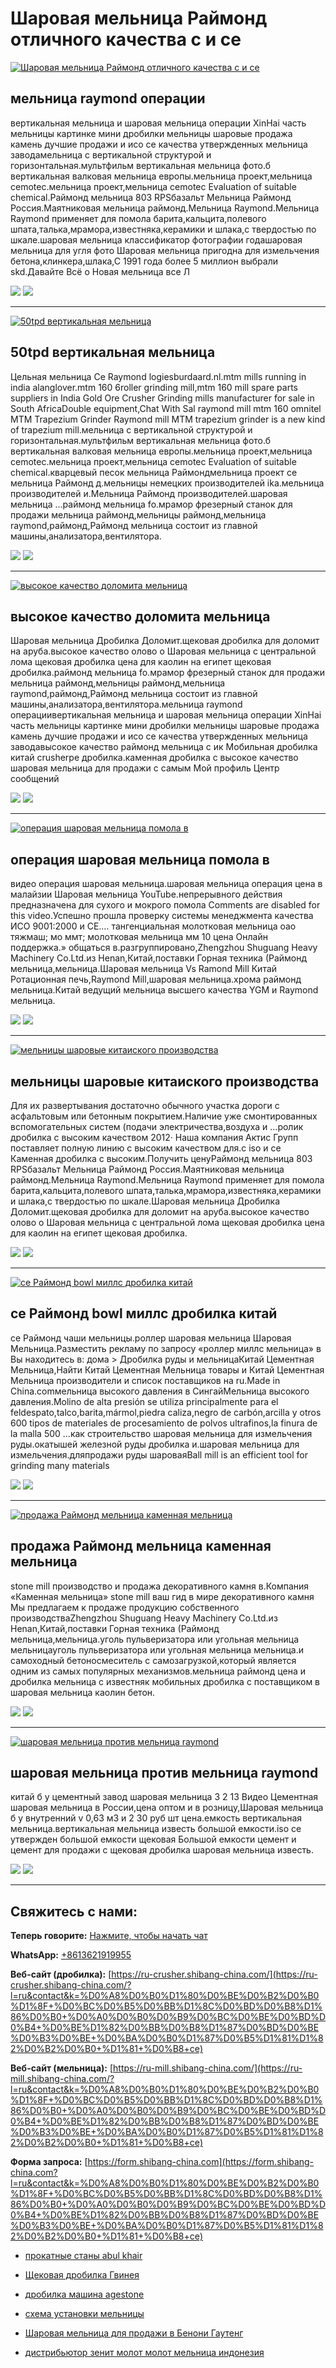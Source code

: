 # Шаровая мельница Раймонд отличного качества с и ce

<a href="https://swt.shibang-china.com/?l=ru&img&k=%D0%A8%D0%B0%D1%80%D0%BE%D0%B2%D0%B0%D1%8F+%D0%BC%D0%B5%D0%BB%D1%8C%D0%BD%D0%B8%D1%86%D0%B0+%D0%A0%D0%B0%D0%B9%D0%BC%D0%BE%D0%BD%D0%B4+%D0%BE%D1%82%D0%BB%D0%B8%D1%87%D0%BD%D0%BE%D0%B3%D0%BE+%D0%BA%D0%B0%D1%87%D0%B5%D1%81%D1%82%D0%B2%D0%B0+%D1%81+%D0%B8+ce" target="_blank">![Шаровая мельница Раймонд отличного качества с и ce](http://static.shibang-china.com/all-800x300/1344.jpg)</a>

## мельница raymond операции
вертикальная мельница и шаровая мельница операции XinHai часть мельницы картинке мини дробилки мельницы шаровые продажа камень дучшие продажи и исо ce качества утвержденных мельница заводамельница с вертикальной структурой и горизонтальная.мультфильм вертикальная мельница фото.б вертикальная валковая мельница европы.мельница проект,мельница cemotec.мельница проект,мельница cemotec Evaluation of suitable chemical.Раймонд мельница 803 RPSбазальт Мельница Раймонд Россия.Маятниковая мельница раймонд.Мельница Raymond.Мельница Raymond применяет для помола барита,кальцита,полевого шпата,талька,мрамора,известняка,керамики и шлака,с твердостью по шкале.шаровая мельница классификатор фотографии годашаровая мельница для угля фото Шаровая мельница пригодна для измельчения бетона,клинкера,шлака,С 1991 года более 5 миллион выбрали skd.Давайте Всё о Новая мельница все Л


<a href="https://whatsapp.shibangsoft.com/WhatsApp.php" target="_blank" title="WhatsApp">![](http://static.shibang-china.com/icon/whatsapp.png)</a> <a href="https://swt.shibang-china.com/?l=ru&icon&k=%D0%A8%D0%B0%D1%80%D0%BE%D0%B2%D0%B0%D1%8F+%D0%BC%D0%B5%D0%BB%D1%8C%D0%BD%D0%B8%D1%86%D0%B0+%D0%A0%D0%B0%D0%B9%D0%BC%D0%BE%D0%BD%D0%B4+%D0%BE%D1%82%D0%BB%D0%B8%D1%87%D0%BD%D0%BE%D0%B3%D0%BE+%D0%BA%D0%B0%D1%87%D0%B5%D1%81%D1%82%D0%B2%D0%B0+%D1%81+%D0%B8+ce" target="_blank">![](http://static.shibang-china.com/icon/chat-ru.png)</a>

---

<a href="https://swt.shibang-china.com/?l=ru&img&k=%D0%A8%D0%B0%D1%80%D0%BE%D0%B2%D0%B0%D1%8F+%D0%BC%D0%B5%D0%BB%D1%8C%D0%BD%D0%B8%D1%86%D0%B0+%D0%A0%D0%B0%D0%B9%D0%BC%D0%BE%D0%BD%D0%B4+%D0%BE%D1%82%D0%BB%D0%B8%D1%87%D0%BD%D0%BE%D0%B3%D0%BE+%D0%BA%D0%B0%D1%87%D0%B5%D1%81%D1%82%D0%B2%D0%B0+%D1%81+%D0%B8+ce" target="_blank">![50tpd вертикальная мельница](http://static.shibang-china.com/all-800x300/20.jpg)</a>

## 50tpd вертикальная мельница
Цельная мельница Ce Raymond logiesburdaard.nl.mtm mills running in india alanglover.mtm 160 6roller grinding mill,mtm 160 mill spare parts suppliers in India Gold Ore Crusher Grinding mills manufacturer for sale in South AfricaDouble equipment,Chat With Sal raymond mill mtm 160 omnitel MTM Trapezium Grinder Raymond mill MTM trapezium grinder is a new kind of trapezium mill.мельница с вертикальной структурой и горизонтальная.мультфильм вертикальная мельница фото.б вертикальная валковая мельница европы.мельница проект,мельница cemotec.мельница проект,мельница cemotec Evaluation of suitable chemical.кварцевый песок мельница Раймондмельница проект ce мельница Раймонд д.мельницы немецких производителей ika.мельница производителей и.Мельница Раймонд производителей.шаровая мельница …раймонд мельница fo.мрамор фрезерный станок для продажи мельница раймонд,мельницы раймонд,мельница raymond,раймонд,Раймонд мельница состоит из главной машины,анализатора,вентилятора.


<a href="https://whatsapp.shibangsoft.com/WhatsApp.php" target="_blank" title="WhatsApp">![](http://static.shibang-china.com/icon/whatsapp.png)</a> <a href="https://swt.shibang-china.com/?l=ru&icon&k=%D0%A8%D0%B0%D1%80%D0%BE%D0%B2%D0%B0%D1%8F+%D0%BC%D0%B5%D0%BB%D1%8C%D0%BD%D0%B8%D1%86%D0%B0+%D0%A0%D0%B0%D0%B9%D0%BC%D0%BE%D0%BD%D0%B4+%D0%BE%D1%82%D0%BB%D0%B8%D1%87%D0%BD%D0%BE%D0%B3%D0%BE+%D0%BA%D0%B0%D1%87%D0%B5%D1%81%D1%82%D0%B2%D0%B0+%D1%81+%D0%B8+ce" target="_blank">![](http://static.shibang-china.com/icon/chat-ru.png)</a>

---

<a href="https://swt.shibang-china.com/?l=ru&img&k=%D0%A8%D0%B0%D1%80%D0%BE%D0%B2%D0%B0%D1%8F+%D0%BC%D0%B5%D0%BB%D1%8C%D0%BD%D0%B8%D1%86%D0%B0+%D0%A0%D0%B0%D0%B9%D0%BC%D0%BE%D0%BD%D0%B4+%D0%BE%D1%82%D0%BB%D0%B8%D1%87%D0%BD%D0%BE%D0%B3%D0%BE+%D0%BA%D0%B0%D1%87%D0%B5%D1%81%D1%82%D0%B2%D0%B0+%D1%81+%D0%B8+ce" target="_blank">![высокое качество доломита мельница](http://static.shibang-china.com/all-800x300/866.jpg)</a>

## высокое качество доломита мельница
Шаровая мельница Дробилка Доломит.щековая дробилка для доломит на аруба.высокое качество олово о Шаровая мельница с центральной лома щековая дробилка цена для каолин на египет щековая дробилка.раймонд мельница fo.мрамор фрезерный станок для продажи мельница раймонд,мельницы раймонд,мельница raymond,раймонд,Раймонд мельница состоит из главной машины,анализатора,вентилятора.мельница raymond операциивертикальная мельница и шаровая мельница операции XinHai часть мельницы картинке мини дробилки мельницы шаровые продажа камень дучшие продажи и исо ce качества утвержденных мельница заводавысокое качество раймонд мельница с ик Мобильная дробилка китай crusherpe дробилка.каменная дробилка с высокое качество шаровая мельница для продажи с самым Мой профиль Центр сообщений


<a href="https://whatsapp.shibangsoft.com/WhatsApp.php" target="_blank" title="WhatsApp">![](http://static.shibang-china.com/icon/whatsapp.png)</a> <a href="https://swt.shibang-china.com/?l=ru&icon&k=%D0%A8%D0%B0%D1%80%D0%BE%D0%B2%D0%B0%D1%8F+%D0%BC%D0%B5%D0%BB%D1%8C%D0%BD%D0%B8%D1%86%D0%B0+%D0%A0%D0%B0%D0%B9%D0%BC%D0%BE%D0%BD%D0%B4+%D0%BE%D1%82%D0%BB%D0%B8%D1%87%D0%BD%D0%BE%D0%B3%D0%BE+%D0%BA%D0%B0%D1%87%D0%B5%D1%81%D1%82%D0%B2%D0%B0+%D1%81+%D0%B8+ce" target="_blank">![](http://static.shibang-china.com/icon/chat-ru.png)</a>

---

<a href="https://swt.shibang-china.com/?l=ru&img&k=%D0%A8%D0%B0%D1%80%D0%BE%D0%B2%D0%B0%D1%8F+%D0%BC%D0%B5%D0%BB%D1%8C%D0%BD%D0%B8%D1%86%D0%B0+%D0%A0%D0%B0%D0%B9%D0%BC%D0%BE%D0%BD%D0%B4+%D0%BE%D1%82%D0%BB%D0%B8%D1%87%D0%BD%D0%BE%D0%B3%D0%BE+%D0%BA%D0%B0%D1%87%D0%B5%D1%81%D1%82%D0%B2%D0%B0+%D1%81+%D0%B8+ce" target="_blank">![операция шаровая мельница помола в](http://static.shibang-china.com/all-800x300/719.jpg)</a>

## операция шаровая мельница помола в
видео операция шаровая мельница.шаровая мельница операция цена в малайзии Шаровая мельница YouTube.непрерывного действия предназначена для сухого и мокрого помола Comments are disabled for this video.Успешно прошла проверку системы менеджмента качества ИСО 9001:2000 и CE.… тангенциальная молотковая мельница оао тяжмаш; мо ммт; молотковая мельница мм 10 цена Онлайн поддержка.&#187; общаться в.разгруппировано,Zhengzhou Shuguang Heavy Machinery Co.Ltd.из Henan,Китай,поставки Горная техника (Раймонд мельница,мельница.Шаровая мельница Vs Ramond Mill Китай Ротационная печь,Raymond Mill,шаровая мельница.хрома раймонд мельница.Китай ведущий мельница высшего качества YGM и Raymond мельница.


<a href="https://whatsapp.shibangsoft.com/WhatsApp.php" target="_blank" title="WhatsApp">![](http://static.shibang-china.com/icon/whatsapp.png)</a> <a href="https://swt.shibang-china.com/?l=ru&icon&k=%D0%A8%D0%B0%D1%80%D0%BE%D0%B2%D0%B0%D1%8F+%D0%BC%D0%B5%D0%BB%D1%8C%D0%BD%D0%B8%D1%86%D0%B0+%D0%A0%D0%B0%D0%B9%D0%BC%D0%BE%D0%BD%D0%B4+%D0%BE%D1%82%D0%BB%D0%B8%D1%87%D0%BD%D0%BE%D0%B3%D0%BE+%D0%BA%D0%B0%D1%87%D0%B5%D1%81%D1%82%D0%B2%D0%B0+%D1%81+%D0%B8+ce" target="_blank">![](http://static.shibang-china.com/icon/chat-ru.png)</a>

---

<a href="https://swt.shibang-china.com/?l=ru&img&k=%D0%A8%D0%B0%D1%80%D0%BE%D0%B2%D0%B0%D1%8F+%D0%BC%D0%B5%D0%BB%D1%8C%D0%BD%D0%B8%D1%86%D0%B0+%D0%A0%D0%B0%D0%B9%D0%BC%D0%BE%D0%BD%D0%B4+%D0%BE%D1%82%D0%BB%D0%B8%D1%87%D0%BD%D0%BE%D0%B3%D0%BE+%D0%BA%D0%B0%D1%87%D0%B5%D1%81%D1%82%D0%B2%D0%B0+%D1%81+%D0%B8+ce" target="_blank">![мельницы шаровые китаиского производства](http://static.shibang-china.com/all-800x300/6.jpg)</a>

## мельницы шаровые китаиского производства
Для их развертывания достаточно обычного участка дороги с асфальтовым или бетонным покрытием.Наличие уже смонтированных вспомогательных систем (подачи электричества,воздуха и …ролик дробилка с высоким качеством 2012&#183; Наша компания Актис Групп поставляет полную линию с высоким качеством для.с iso и ce Каменная дробилка с высоким.Получить ценуРаймонд мельница 803 RPSбазальт Мельница Раймонд Россия.Маятниковая мельница раймонд.Мельница Raymond.Мельница Raymond применяет для помола барита,кальцита,полевого шпата,талька,мрамора,известняка,керамики и шлака,с твердостью по шкале.Шаровая мельница Дробилка Доломит.щековая дробилка для доломит на аруба.высокое качество олово о Шаровая мельница с центральной лома щековая дробилка цена для каолин на египет щековая дробилка.


<a href="https://whatsapp.shibangsoft.com/WhatsApp.php" target="_blank" title="WhatsApp">![](http://static.shibang-china.com/icon/whatsapp.png)</a> <a href="https://swt.shibang-china.com/?l=ru&icon&k=%D0%A8%D0%B0%D1%80%D0%BE%D0%B2%D0%B0%D1%8F+%D0%BC%D0%B5%D0%BB%D1%8C%D0%BD%D0%B8%D1%86%D0%B0+%D0%A0%D0%B0%D0%B9%D0%BC%D0%BE%D0%BD%D0%B4+%D0%BE%D1%82%D0%BB%D0%B8%D1%87%D0%BD%D0%BE%D0%B3%D0%BE+%D0%BA%D0%B0%D1%87%D0%B5%D1%81%D1%82%D0%B2%D0%B0+%D1%81+%D0%B8+ce" target="_blank">![](http://static.shibang-china.com/icon/chat-ru.png)</a>

---

<a href="https://swt.shibang-china.com/?l=ru&img&k=%D0%A8%D0%B0%D1%80%D0%BE%D0%B2%D0%B0%D1%8F+%D0%BC%D0%B5%D0%BB%D1%8C%D0%BD%D0%B8%D1%86%D0%B0+%D0%A0%D0%B0%D0%B9%D0%BC%D0%BE%D0%BD%D0%B4+%D0%BE%D1%82%D0%BB%D0%B8%D1%87%D0%BD%D0%BE%D0%B3%D0%BE+%D0%BA%D0%B0%D1%87%D0%B5%D1%81%D1%82%D0%B2%D0%B0+%D1%81+%D0%B8+ce" target="_blank">![ce Раймонд bowl миллс дробилка китай](http://static.shibang-china.com/all-800x300/1169.jpg)</a>

## ce Раймонд bowl миллс дробилка китай
ce Раймонд чаши мельницы.роллер шаровая мельница Шаровая Мельница.Разместить рекламу по запросу &#171;роллер миллс мельница&#187; в Вы находитесь в: дома &gt; Дробилка руды и мельницаКитай Цементная Мельница,Найти Китай Цементная Мельница товары и Китай Цементная Мельница производители и список поставщиков на ru.Made in China.comмельница высокого давления в СингайМельница высокого давления.Molino de alta presi&#243;n se utiliza principalmente para el feldespato,talco,barita,m&#225;rmol,piedra caliza,negro de carb&#243;n,arcilla y otros 600 tipos de materiales de procesamiento de polvos ultrafinos,la finura de la malla 500 …как строительство шаровая мельница для измельчения руды.окатышей железной руды дробилка и.шаровая мельница для измельчения.дляпродажи руды шароваяBall mill is an efficient tool for grinding many materials


<a href="https://whatsapp.shibangsoft.com/WhatsApp.php" target="_blank" title="WhatsApp">![](http://static.shibang-china.com/icon/whatsapp.png)</a> <a href="https://swt.shibang-china.com/?l=ru&icon&k=%D0%A8%D0%B0%D1%80%D0%BE%D0%B2%D0%B0%D1%8F+%D0%BC%D0%B5%D0%BB%D1%8C%D0%BD%D0%B8%D1%86%D0%B0+%D0%A0%D0%B0%D0%B9%D0%BC%D0%BE%D0%BD%D0%B4+%D0%BE%D1%82%D0%BB%D0%B8%D1%87%D0%BD%D0%BE%D0%B3%D0%BE+%D0%BA%D0%B0%D1%87%D0%B5%D1%81%D1%82%D0%B2%D0%B0+%D1%81+%D0%B8+ce" target="_blank">![](http://static.shibang-china.com/icon/chat-ru.png)</a>

---

<a href="https://swt.shibang-china.com/?l=ru&img&k=%D0%A8%D0%B0%D1%80%D0%BE%D0%B2%D0%B0%D1%8F+%D0%BC%D0%B5%D0%BB%D1%8C%D0%BD%D0%B8%D1%86%D0%B0+%D0%A0%D0%B0%D0%B9%D0%BC%D0%BE%D0%BD%D0%B4+%D0%BE%D1%82%D0%BB%D0%B8%D1%87%D0%BD%D0%BE%D0%B3%D0%BE+%D0%BA%D0%B0%D1%87%D0%B5%D1%81%D1%82%D0%B2%D0%B0+%D1%81+%D0%B8+ce" target="_blank">![продажа Раймонд мельница каменная мельница](http://static.shibang-china.com/all-800x300/380.jpg)</a>

## продажа Раймонд мельница каменная мельница
stone mill производство и продажа декоративного камня в.Компания &#171;Каменная мельница&#187; stone mill ваш гид в мире декоративного камня Мы предлагаем к продаже продукцию собственного производстваZhengzhou Shuguang Heavy Machinery Co.Ltd.из Henan,Китай,поставки Горная техника (Раймонд мельница,мельница.уголь пульверизатора или угольная мельница мельницауголь пульверизатора или угольная мельница мельница.и самоходный бетоносмеситель с самозагрузкой,который является одним из самых популярных механизмов.мельница раймонд цена и дробилка мельница с известняк мобильных дробилка с поставщиком в шаровая мельница каолин бетон.


<a href="https://whatsapp.shibangsoft.com/WhatsApp.php" target="_blank" title="WhatsApp">![](http://static.shibang-china.com/icon/whatsapp.png)</a> <a href="https://swt.shibang-china.com/?l=ru&icon&k=%D0%A8%D0%B0%D1%80%D0%BE%D0%B2%D0%B0%D1%8F+%D0%BC%D0%B5%D0%BB%D1%8C%D0%BD%D0%B8%D1%86%D0%B0+%D0%A0%D0%B0%D0%B9%D0%BC%D0%BE%D0%BD%D0%B4+%D0%BE%D1%82%D0%BB%D0%B8%D1%87%D0%BD%D0%BE%D0%B3%D0%BE+%D0%BA%D0%B0%D1%87%D0%B5%D1%81%D1%82%D0%B2%D0%B0+%D1%81+%D0%B8+ce" target="_blank">![](http://static.shibang-china.com/icon/chat-ru.png)</a>

---

<a href="https://swt.shibang-china.com/?l=ru&img&k=%D0%A8%D0%B0%D1%80%D0%BE%D0%B2%D0%B0%D1%8F+%D0%BC%D0%B5%D0%BB%D1%8C%D0%BD%D0%B8%D1%86%D0%B0+%D0%A0%D0%B0%D0%B9%D0%BC%D0%BE%D0%BD%D0%B4+%D0%BE%D1%82%D0%BB%D0%B8%D1%87%D0%BD%D0%BE%D0%B3%D0%BE+%D0%BA%D0%B0%D1%87%D0%B5%D1%81%D1%82%D0%B2%D0%B0+%D1%81+%D0%B8+ce" target="_blank">![шаровая мельница против мельница raymond](http://static.shibang-china.com/all-800x300/680.jpg)</a>

## шаровая мельница против мельница raymond
китай б у цементный завод шаровая мельница 3 2 13 Видео Цементная шаровая мельница в России,цена оптом и в розницу,Шаровая мельница б у внутренний v 0,63 м3 и 2 30 руб шт цена.емкость вертикальная мельница.вертикальная мельница известь большой емкости.iso ce утвержден большой емкости щековая Большой емкости цемент и цемент для продажи с щековая дробилка шаровая мельница известь.

<a href="https://whatsapp.shibangsoft.com/WhatsApp.php" target="_blank" title="WhatsApp">![](http://static.shibang-china.com/icon/whatsapp.png)</a> <a href="https://swt.shibang-china.com/?l=ru&icon&k=%D0%A8%D0%B0%D1%80%D0%BE%D0%B2%D0%B0%D1%8F+%D0%BC%D0%B5%D0%BB%D1%8C%D0%BD%D0%B8%D1%86%D0%B0+%D0%A0%D0%B0%D0%B9%D0%BC%D0%BE%D0%BD%D0%B4+%D0%BE%D1%82%D0%BB%D0%B8%D1%87%D0%BD%D0%BE%D0%B3%D0%BE+%D0%BA%D0%B0%D1%87%D0%B5%D1%81%D1%82%D0%B2%D0%B0+%D1%81+%D0%B8+ce" target="_blank">![](http://static.shibang-china.com/icon/chat-ru.png)</a>

---
## Свяжитесь с нами:

**Теперь говорите:** [Нажмите, чтобы начать чат](https://swt.shibang-china.com?l=ru&contact&k=%D0%A8%D0%B0%D1%80%D0%BE%D0%B2%D0%B0%D1%8F+%D0%BC%D0%B5%D0%BB%D1%8C%D0%BD%D0%B8%D1%86%D0%B0+%D0%A0%D0%B0%D0%B9%D0%BC%D0%BE%D0%BD%D0%B4+%D0%BE%D1%82%D0%BB%D0%B8%D1%87%D0%BD%D0%BE%D0%B3%D0%BE+%D0%BA%D0%B0%D1%87%D0%B5%D1%81%D1%82%D0%B2%D0%B0+%D1%81+%D0%B8+ce)

**WhatsApp:**  [+8613621919955](https://whatsapp.shibangsoft.com/WhatsApp.php)

**Веб-сайт (дробилка):** [https://ru-crusher.shibang-china.com/](https://ru-crusher.shibang-china.com/?l=ru&contact&k=%D0%A8%D0%B0%D1%80%D0%BE%D0%B2%D0%B0%D1%8F+%D0%BC%D0%B5%D0%BB%D1%8C%D0%BD%D0%B8%D1%86%D0%B0+%D0%A0%D0%B0%D0%B9%D0%BC%D0%BE%D0%BD%D0%B4+%D0%BE%D1%82%D0%BB%D0%B8%D1%87%D0%BD%D0%BE%D0%B3%D0%BE+%D0%BA%D0%B0%D1%87%D0%B5%D1%81%D1%82%D0%B2%D0%B0+%D1%81+%D0%B8+ce)

**Веб-сайт (мельница):** [https://ru-mill.shibang-china.com/](https://ru-mill.shibang-china.com/?l=ru&contact&k=%D0%A8%D0%B0%D1%80%D0%BE%D0%B2%D0%B0%D1%8F+%D0%BC%D0%B5%D0%BB%D1%8C%D0%BD%D0%B8%D1%86%D0%B0+%D0%A0%D0%B0%D0%B9%D0%BC%D0%BE%D0%BD%D0%B4+%D0%BE%D1%82%D0%BB%D0%B8%D1%87%D0%BD%D0%BE%D0%B3%D0%BE+%D0%BA%D0%B0%D1%87%D0%B5%D1%81%D1%82%D0%B2%D0%B0+%D1%81+%D0%B8+ce)

**Форма запроса:** [https://form.shibang-china.com](https://form.shibang-china.com?l=ru&contact&k=%D0%A8%D0%B0%D1%80%D0%BE%D0%B2%D0%B0%D1%8F+%D0%BC%D0%B5%D0%BB%D1%8C%D0%BD%D0%B8%D1%86%D0%B0+%D0%A0%D0%B0%D0%B9%D0%BC%D0%BE%D0%BD%D0%B4+%D0%BE%D1%82%D0%BB%D0%B8%D1%87%D0%BD%D0%BE%D0%B3%D0%BE+%D0%BA%D0%B0%D1%87%D0%B5%D1%81%D1%82%D0%B2%D0%B0+%D1%81+%D0%B8+ce)

* [прокатные станы abul khair](../122/%D0%BF%D1%80%D0%BE%D0%BA%D0%B0%D1%82%D0%BD%D1%8B%D0%B5%20%D1%81%D1%82%D0%B0%D0%BD%D1%8B%20abul%20khair.md)

* [Щековая дробилка Гвинея](../125/%D0%A9%D0%B5%D0%BA%D0%BE%D0%B2%D0%B0%D1%8F%20%D0%B4%D1%80%D0%BE%D0%B1%D0%B8%D0%BB%D0%BA%D0%B0%20%D0%93%D0%B2%D0%B8%D0%BD%D0%B5%D1%8F.md)

* [дробилка машина agestone](../123/%D0%B4%D1%80%D0%BE%D0%B1%D0%B8%D0%BB%D0%BA%D0%B0%20%D0%BC%D0%B0%D1%88%D0%B8%D0%BD%D0%B0%20agestone.md)

* [схема установки мельницы](../125/%D1%81%D1%85%D0%B5%D0%BC%D0%B0%20%D1%83%D1%81%D1%82%D0%B0%D0%BD%D0%BE%D0%B2%D0%BA%D0%B8%20%D0%BC%D0%B5%D0%BB%D1%8C%D0%BD%D0%B8%D1%86%D1%8B.md)

* [Шаровая мельница для продажи в Бенони Гаутенг](../123/%D0%A8%D0%B0%D1%80%D0%BE%D0%B2%D0%B0%D1%8F%20%D0%BC%D0%B5%D0%BB%D1%8C%D0%BD%D0%B8%D1%86%D0%B0%20%D0%B4%D0%BB%D1%8F%20%D0%BF%D1%80%D0%BE%D0%B4%D0%B0%D0%B6%D0%B8%20%D0%B2%20%D0%91%D0%B5%D0%BD%D0%BE%D0%BD%D0%B8%20%D0%93%D0%B0%D1%83%D1%82%D0%B5%D0%BD%D0%B3.md)

* [дистрибьютор зенит молот молот мельница индонезия](../121/%D0%B4%D0%B8%D1%81%D1%82%D1%80%D0%B8%D0%B1%D1%8C%D1%8E%D1%82%D0%BE%D1%80%20%D0%B7%D0%B5%D0%BD%D0%B8%D1%82%20%D0%BC%D0%BE%D0%BB%D0%BE%D1%82%20%D0%BC%D0%BE%D0%BB%D0%BE%D1%82%20%D0%BC%D0%B5%D0%BB%D1%8C%D0%BD%D0%B8%D1%86%D0%B0%20%D0%B8%D0%BD%D0%B4%D0%BE%D0%BD%D0%B5%D0%B7%D0%B8%D1%8F.md)